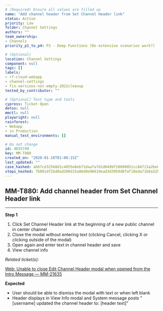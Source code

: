 ```yaml
---
# (Required) Ensure all values are filled up
name: "Add channel header from Set Channel Header link"
status: Active
priority: Low
folder: Channel Settings
authors: ""
team_ownership: 
- Channels
priority_p1_to_p4: P3 - Deep Functions (Do extensive scenarios work?)

# (Optional)
location: Channel Settings
component: null
tags: []
labels: 
- rf-cloud-webapp
- channel-settings
- fix-versions-not-empty-2022cleanup
tested_by_contributor: ""

# (Optional) Test type and tools
cypress: Ticket Open
detox: null
mmctl: null
playwright: null
rainforest: 
- Webapp
- in Production
manual_test_environments: []

# Do not change
id: 4035749
key: MM-T880
created_on: "2020-01-18T01:00:15Z"
last_updated: ""
case_hashed: ab67cd32560d1c4055e8eb71daa7a7d1d0499f20098051cc84713a2be0d0f040e63185c134679494520b433f645334b7
steps_hashed: 7b001df2bd0ad380d15a86d0e96619ead3d3959d8faf18eda71b8a32b404ad729519d030e66e7f1f6bd97f5efe2b1b2f
---
```


<!-- (Auto-generated) Based on frontmatter's "key" and "name" -->

## MM-T880: Add channel header from Set Channel Header link

---

**Step 1**

1. Click Set Channel Header link at the beginning of a new public channel in center channel
2. Close the modal without entering text (clicking Cancel, clicking X or clicking outside of the modal)
3. Open again and enter text in channel header and save
4. View channel info

_Related ticket(s):_

[Web: Unable to close Edit Channel Header modal when opened from the Intro Message — MM-21635](https://mattermost.atlassian.net/browse/MM-21635)

**Expected**

- User should be able to dismiss the modal with text or when left blank
- Header displays in View Info modal and System message posts "\[username] updated the channel header to: \[header text]"

